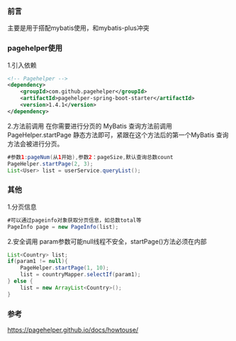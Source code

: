 ### 前言
主要是用于搭配mybatis使用，和mybatis-plus冲突
### pagehelper使用

1.引入依赖
```xml
<!-- Pagehelper -->
<dependency>
	<groupId>com.github.pagehelper</groupId>
	<artifactId>pagehelper-spring-boot-starter</artifactId>
	<version>1.4.1</version>
</dependency>
```
2.方法前调用
在你需要进行分页的 MyBatis 查询方法前调用 PageHelper.startPage 静态方法即可，紧跟在这个方法后的第一个MyBatis 查询方法会被进行分页。
```java
#参数1:pageNum(从1开始),参数2：pageSize,默认查询总数count
PageHelper.startPage(2, 3);
List<User> list = userService.queryList();
```
### 其他
1.分页信息
```java
#可以通过pageinfo对象获取分页信息，如总数total等
PageInfo page = new PageInfo(list);
```
2.安全调用
param参数可能null线程不安全，startPage()方法必须在内部
```java
List<Country> list;
if(param1 != null){
    PageHelper.startPage(1, 10);
    list = countryMapper.selectIf(param1);
} else {
    list = new ArrayList<Country>();
}
```

### 参考
https://pagehelper.github.io/docs/howtouse/
